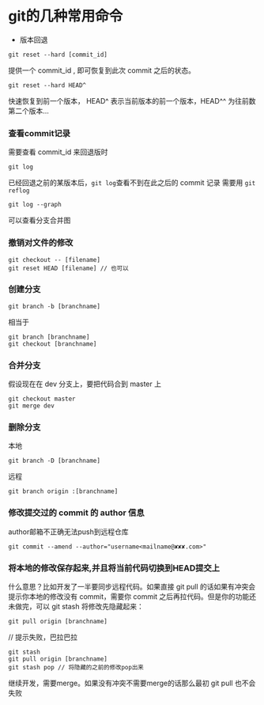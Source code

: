 # git的几种常用命令

-  版本回退
```git
git reset --hard [commit_id]
```
提供一个 commit_id , 即可恢复到此次 commit 之后的状态。
```git
git reset --hard HEAD^
```
快速恢复到前一个版本， HEAD^ 表示当前版本的前一个版本，HEAD^^ 为往前数第二个版本...

### 查看commit记录
需要查看 commit_id 来回退版时
```git
git log
```
已经回退之前的某版本后，`git log`查看不到在此之后的 commit 记录
需要用 `git reflog `
```git
git log --graph
```
可以查看分支合并图

### 撤销对文件的修改
```git
git checkout -- [filename]  
git reset HEAD [filename] // 也可以
```

### 创建分支
```git
git branch -b [branchname]
```
相当于
```git
git branch [branchname]
git checkout [branchname]
```
### 合并分支

假设现在在 dev 分支上，要把代码合到 master 上
```git
git checkout master
git merge dev 
```

### 删除分支
本地
```git
git branch -D [branchname]
```
远程
```git
git branch origin :[branchname]
```

### 修改提交过的 commit 的 author 信息
author邮箱不正确无法push到远程仓库
```git
git commit --amend --author="username<mailname@✘✘✘.com>"
```
### 将本地的修改保存起来,并且将当前代码切换到HEAD提交上
什么意思？比如开发了一半要同步远程代码。如果直接 git pull 的话如果有冲突会提示你本地的修改没有 commit，需要你 commit 之后再拉代码。但是你的功能还未做完，可以 git stash 将修改先隐藏起来：
```git
git pull origin [branchname]
```
// 提示失败，巴拉巴拉
```git
git stash
git pull origin [branchname]
git stash pop // 将隐藏的之前的修改pop出来
```
继续开发，需要merge。如果没有冲突不需要merge的话那么最初 git pull 也不会失败
